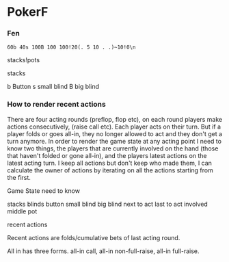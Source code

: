 # PokerF

### Fen

`60b 40s 100B 100 100!20(. 5 10 . .)~10!0\n`

stacks!pots

stacks

b Button
s small blind
B big blind

### How to render recent actions

There are four acting rounds (preflop, flop etc), on each round players make actions consecutively, (raise call etc). Each player acts on their turn. But if a player folds or goes all-in, they no longer allowed to act and they don't get a turn anymore. In order to render the game state at any acting point I need to know two things, the players that are currently involved on the hand (those that haven't folded or gone all-in), and the players latest actions on the latest acting turn. I keep all actions but don't keep who made them, I can calculate the owner of actions by iterating on all the actions starting from the first.

Game State need to know

stacks
blinds
button
small blind
big blind
next to act
last to act
involved
middle pot

recent actions


Recent actions are folds/cumulative bets of last acting round.


All in has three forms. all-in call, all-in non-full-raise, all-in full-raise.

